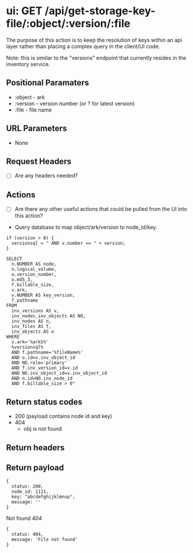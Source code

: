 # ui: GET /api/get-storage-key-file/:object/:version/:file

The purpose of this action is to keep the resolution of keys within an api layer rather than placing a complex query in the client/UI code.

Note: this is similar to the "versions" endpoint that currently resides in the inventory service.

## Positional Paramaters
- :object - ark
- :version - version number (or ? for latest version)
- :file - file name

## URL Parameters

- None

## Request Headers

- [ ] Are any headers needed?

## Actions

- [ ] Are there any other useful actions that could be pulled from the UI into this action?
- Query database to map object/ark/version to node_id/key.

```
if (version > 0) {
  versionsql = " AND v.number <= " + version;
}

SELECT
  n.NUMBER AS node,
  n.logical_volume,
  o.version_number,
  o.md5_3,
  f.billable_size,
  v.ark,
  v.NUMBER AS key_version,
  f.pathname
FROM
  inv_versions AS v,
  inv_nodes_inv_objects AS NO,
  inv_nodes AS n,
  inv_files AS f,
  inv_objects AS o
WHERE
  v.ark='%arkS%'
  %versionsql%
  AND f.pathname='%fileName%'
  AND o.id=v.inv_object_id
  AND NO.role='primary'
  AND f.inv_version_id=v.id
  AND NO.inv_object_id=v.inv_object_id
  AND n.id=NO.inv_node_id
  AND f.billable_size > 0"
```

## Return status codes
- 200 (payload contains node id and key)
- 404
  - obj is not found

## Return headers

## Return payload

```
{
  status: 200,
  node_id: 1111,
  key: "abcdefghijklmnop",
  message: ''
}
```

Not found 404
```
{
  status: 404,
  message: 'File not found'
}
```
